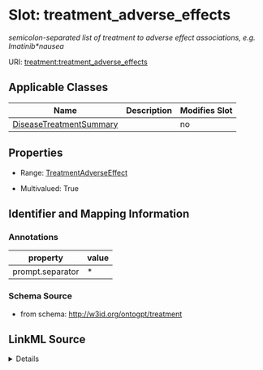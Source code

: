 

# Slot: treatment_adverse_effects


_semicolon-separated list of treatment to adverse effect associations, e.g. Imatinib*nausea_



URI: [treatment:treatment_adverse_effects](http://w3id.org/ontogpt/treatments/treatment_adverse_effects)



<!-- no inheritance hierarchy -->





## Applicable Classes

| Name | Description | Modifies Slot |
| --- | --- | --- |
| [DiseaseTreatmentSummary](DiseaseTreatmentSummary.md) |  |  no  |







## Properties

* Range: [TreatmentAdverseEffect](TreatmentAdverseEffect.md)

* Multivalued: True





## Identifier and Mapping Information





### Annotations

| property | value |
| --- | --- |
| prompt.separator | * |



### Schema Source


* from schema: http://w3id.org/ontogpt/treatment




## LinkML Source

<details>
```yaml
name: treatment_adverse_effects
annotations:
  prompt.separator:
    tag: prompt.separator
    value: '*'
description: semicolon-separated list of treatment to adverse effect associations,
  e.g. Imatinib*nausea
from_schema: http://w3id.org/ontogpt/treatment
rank: 1000
multivalued: true
alias: treatment_adverse_effects
owner: DiseaseTreatmentSummary
domain_of:
- DiseaseTreatmentSummary
range: TreatmentAdverseEffect

```
</details>